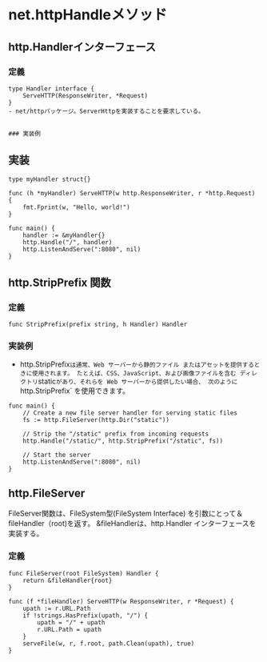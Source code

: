 # net.httpHandleメソッド

## http.Handlerインターフェース

### 定義
``` Golang
type Handler interface {
    ServeHTTP(ResponseWriter, *Request)
}
- net/httpパッケージ。ServerHttpを実装することを要求している。


### 実装例
```

## 実装
``` Golang
type myHandler struct{}

func (h *myHandler) ServeHTTP(w http.ResponseWriter, r *http.Request) {
    fmt.Fprint(w, "Hello, world!")
}

func main() {
    handler := &myHandler{}
    http.Handle("/", handler)
    http.ListenAndServe(":8080", nil)
}
```


## http.StripPrefix 関数

### 定義

``` Golang
func StripPrefix(prefix string, h Handler) Handler
```
### 実装例

- http.StripPrefix` は通常、Web サーバーから静的ファイル
  またはアセットを提供するときに使用されます。
  たとえば、CSS、JavaScript、および画像ファイルを含む
  ディレクトリ `static` があり、それらを Web サーバーから提供したい場合、
  次のように `http.StripPrefix` を使用できます。

``` golang
func main() {
    // Create a new file server handler for serving static files
    fs := http.FileServer(http.Dir("static"))

    // Strip the "/static" prefix from incoming requests
    http.Handle("/static/", http.StripPrefix("/static", fs))

    // Start the server
    http.ListenAndServe(":8080", nil)
}
```

## http.FileServer

FileServer関数は、FileSystem型(FileSystem Interface)
を引数にとって＆fileHandler（root)を返す。
&fileHandlerは、http.Handler インターフェースを実装する。


### 定義
``` golang
func FileServer(root FileSystem) Handler {
	return &fileHandler{root}
}
```

``` Golang
func (f *fileHandler) ServeHTTP(w ResponseWriter, r *Request) {
	upath := r.URL.Path
	if !strings.HasPrefix(upath, "/") {
		upath = "/" + upath
		r.URL.Path = upath
	}
	serveFile(w, r, f.root, path.Clean(upath), true)
}
```

